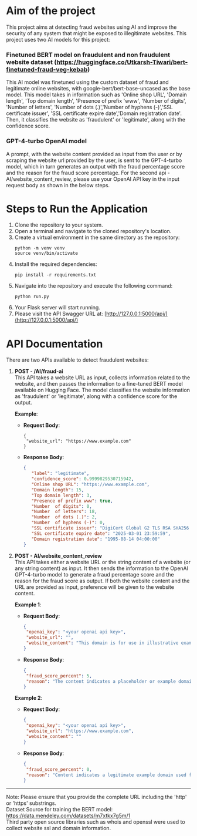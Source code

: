 # Aim of the project
This project aims at detecting fraud websites using AI and improve the security of any system that might be exposed to illegitimate websites. This project uses two AI models for this project:

### Finetuned BERT model on fraudulent and non fraudulent website dataset (https://huggingface.co/Utkarsh-Tiwari/bert-finetuned-fraud-veg-kebab) 
This AI model was finetuned using the custom dataset of fraud and legitimate online websites, with google-bert/bert-base-uncased as the base model. This model takes in information such as 'Online shop URL', 'Domain length', 'Top domain length', 'Presence of prefix 'www', 'Number  of digits', 'Number  of letters', 'Number  of dots (.)','Number  of hyphens (-)','SSL certificate issuer', 'SSL certificate expire date','Domain registration date'. Then, it classifies the website as 'fraudulent' or 'legitimate', along with the confidence score.

### GPT-4-turbo OpenAI model
A prompt, with the website content provided as input from the user or by scraping the website url provided by the user, is sent to the GPT-4-turbo model, which in turn generates an output with the fraud percentage score and the reason for the fraud score percentage. For the second api - AI/website_content_review, please use your OpenAI API key in the input request body as shown in the below steps.   
    
    
    
    
# Steps to Run the Application

1. Clone the repository to your system.
2. Open a terminal and navigate to the cloned repository's location.
3. Create a virtual environment in the same directory as the repository:
   ```
   python -m venv venv
   source venv/bin/activate
   ```
4. Install the required dependencies:
   ```
   pip install -r requirements.txt
   ```
5. Navigate into the repository and execute the following command:
   ```
   python run.py
   ```
6. Your Flask server will start running.
7. Please visit the API Swagger URL at: [http://127.0.0.1:5000/api/](http://127.0.0.1:5000/api/)
    
    
    
      
# API Documentation

There are two APIs available to detect fraudulent websites:

1. **POST - /AI/fraud-ai**  
   This API takes a website URL as input, collects information related to the website, and then passes the information to a fine-tuned BERT model available on Hugging Face. The model classifies the website information as 'fraudulent' or 'legitimate', along with a confidence score for the output.

   **Example**:
   - **Request Body**:  
     ```
     {
      "website_url": "https://www.example.com"
     }
     ```
   - **Response Body**:  
     ```json
     {
        "label": "legitimate",
        "confidence_score": 0.9999829530715942,
        "Online shop URL": "https://www.example.com",
        "Domain length": 15,
        "Top domain length": 3,
        "Presence of prefix www": true,
        "Number  of digits": 0,
        "Number  of letters": 18,
        "Number  of dots (.)": 2,
        "Number  of hyphens (-)": 0,
        "SSL certificate issuer": "DigiCert Global G2 TLS RSA SHA256 2020 CA1",
        "SSL certificate expire date": "2025-03-01 23:59:59",
        "Domain registration date": "1995-08-14 04:00:00"
     }
     ```

2. **POST - AI/website_content_review**  
   This API takes either a website URL or the string content of a website (or any string content) as input. It then sends the information to the OpenAI GPT-4-turbo model to generate a fraud percentage score and the reason for the fraud score as output. If both the website content and the URL are provided as input, preference will be given to the website content.

   **Example 1**:
   - **Request Body**:  
     ```json
     {
      "openai_key": "<your openai api key>",
      "website_url": "",
      "website_content": "This domain is for use in illustrative examples in documents. You may use this domain in literature without prior coordination or asking for permission."
     }
     ```
   - **Response Body**:  
     ```json
     {
      "fraud_score_percent": 5,
      "reason": "The content indicates a placeholder or example domain usage, generally not fraudulent but low risk due to lack of context."
     }
     ```

   **Example 2**:
   - **Request Body**:  
     ```json
     {
      "openai_key": "<your openai api key>",
      "website_url": "https://www.example.com",
      "website_content": ""
     }
     ```
   - **Response Body**:  
     ```json
     {
      "fraud_score_percent": 0,
      "reason": "Content indicates a legitimate example domain used for illustrative purposes."
     }
     ```

---

Note: Please ensure that you provide the complete URL including the 'http' or 'https' substrings.  
Dataset Source for training the BERT model: https://data.mendeley.com/datasets/m7xtkx7g5m/1  
Third party open source libraries such as whois and openssl were used to collect website ssl and domain information.
